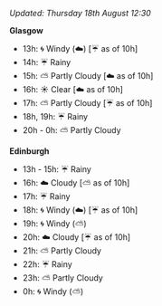 *Updated: Thursday 18th August 12:30*

**Glasgow**

* 13h: :cyclone: Windy (:cloud:) [:umbrella: as of 10h]
* 14h: :umbrella: Rainy
* 15h: :partly_sunny: Partly Cloudy [:cloud: as of 10h]
* 16h: :sunny: Clear [:cloud: as of 10h]
* 17h: :partly_sunny: Partly Cloudy [:umbrella: as of 10h]
* 18h, 19h: :umbrella: Rainy
* 20h - 0h: :partly_sunny: Partly Cloudy

**Edinburgh**

* 13h - 15h: :umbrella: Rainy
* 16h: :cloud: Cloudy [:partly_sunny: as of 10h]
* 17h: :umbrella: Rainy
* 18h: :cyclone: Windy (:cloud:) [:umbrella: as of 10h]
* 19h: :cyclone: Windy (:partly_sunny:)
* 20h: :cloud: Cloudy [:umbrella: as of 10h]
* 21h: :partly_sunny: Partly Cloudy
* 22h: :umbrella: Rainy
* 23h: :partly_sunny: Partly Cloudy
* 0h: :cyclone: Windy (:partly_sunny:)
